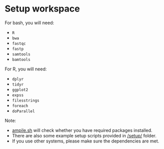 # Setup workspace

For bash, you will need:
- ```R```
- ```bwa```
- ```fastqc```
- ```fastp```
- ```samtools```
- ```bamtools```

For R, you will need:
- ```dplyr```
- ```tidyr```
- ```ggplot2```
- ```expss```
- ```filesstrings```
- ```foreach```
- ```doParallel```

Note:
- [ampile.sh](https://github.com/chenh19/Ampile/blob/main/ampile.sh) will check whether you have required packages installed.
- There are also some example setup scripts provided in [/setup/](https://github.com/chenh19/Ampile/tree/main/setup) folder.
- If you use other systems, please make sure the dependencies are met.
